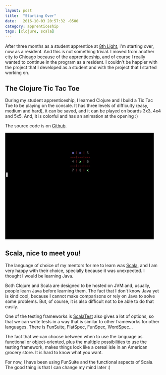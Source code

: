 ```yaml
---
layout: post
title:  "Starting Over"
date:   2016-10-03 20:57:32 -0500
category: apprenticeship
tags: [clojure, scala]
---
```


After three months as a student apprentice at [8th Light](http://8thlight.com), I'm starting over, now as a resident. And this is not something trivial. I moved from another city to Chicago because of the apprenticeship, and of course I really wanted to continue in the program as a resident. I couldn't be happier with the project that I developed as a student and with the project that I started working on. <!--more-->

## The Clojure Tic Tac Toe

During my student apprenticeship, I learned Clojure and I build a Tic Tac Toe to be playing on the console. It has three levels of difficulty (easy, medium and hard), it can be saved, and it can be played on boards 3x3, 4x4 and 5x5. And, it is colorful and has an animation at the opening :)

The source code is on [Github](https://github.com/pwdd/ttt-clojure).

![Tic Tac Toe initial animation](/images/ttt.gif)

## Scala, nice to meet you!

The language of choice of my mentors for me to learn was [Scala](http://www.scala-lang.org), and I am very happy with their choice, specially because it was unexpected. I thought I would be learning Java.

Both Clojure and Scala are designed to be hosted on JVM and, usually, people learn Java before learning them. The fact that I don't know Java yet is kind cool, because I cannot make comparisons or rely on Java to solve some problems. But, of course, it is also difficult not to be able to do that easily.

One of the testing frameworks is [ScalaTest](http://www.scalatest.org) also gives a lot of options, so that we can write tests in a way that is similar to other frameworks for other languages. There is FunSuite, FlatSpec, FunSpec, WordSpec...

The fact that we can choose between when to use the language as functional or object-oriented, plus the multiple possibilities to use the testing framework, makes things look like a cereal isle in an American grocery store. It is hard to know what you want.

For now, I have been using FunSuite and the functional aspects of Scala. The good thing is that I can change my mind later :)
